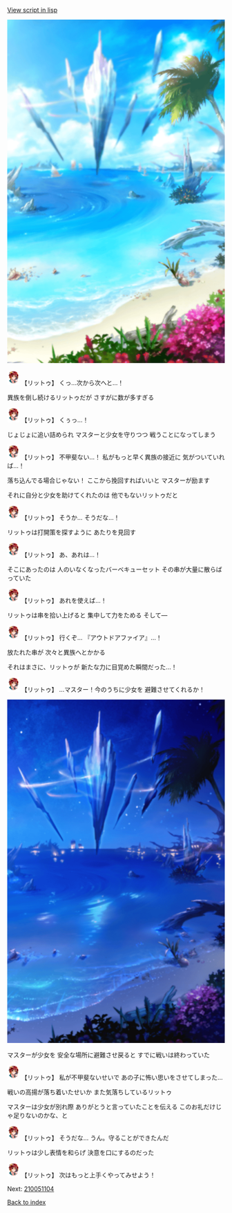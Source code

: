 [View script in lisp](../scripts/210051103.txt)

![sea_beach_day.png](../images/backgrounds/sea_beach_day.png)

<img src="../images/units/2100511.png" alt="2100511.png" height="34"/>
【リットゥ】
くっ…次から次へと…！

異族を倒し続けるリットゥだが
さすがに数が多すぎる

<img src="../images/units/2100511.png" alt="2100511.png" height="34"/>
【リットゥ】
くぅっ…！

じょじょに追い詰められ
マスターと少女を守りつつ
戦うことになってしまう

<img src="../images/units/2100511.png" alt="2100511.png" height="34"/>
【リットゥ】
不甲斐ない…！
私がもっと早く異族の接近に
気がついていれば…！

落ち込んでる場合じゃない！
ここから挽回すればいいと
マスターが励ます

それに自分と少女を助けてくれたのは
他でもないリットゥだと

<img src="../images/units/2100511.png" alt="2100511.png" height="34"/>
【リットゥ】
そうか…
そうだな…！

リットゥは打開策を探すように
あたりを見回す

<img src="../images/units/2100511.png" alt="2100511.png" height="34"/>
【リットゥ】
あ、あれは…！

そこにあったのは
人のいなくなったバーベキューセット
その串が大量に散らばっていた

<img src="../images/units/2100511.png" alt="2100511.png" height="34"/>
【リットゥ】
あれを使えば…！

リットゥは串を拾い上げると
集中して力をためる
そして―

<img src="../images/units/2100511.png" alt="2100511.png" height="34"/>
【リットゥ】
行くぞ…
『アウトドアファイア』…！

放たれた串が
次々と異族へとかかる

それはまさに、リットゥが
新たな力に目覚めた瞬間だった…！

<img src="../images/units/2100511.png" alt="2100511.png" height="34"/>
【リットゥ】
…マスター！今のうちに少女を
避難させてくれるか！

![sea_beach_night.png](../images/backgrounds/sea_beach_night.png)

マスターが少女を
安全な場所に避難させ戻ると
すでに戦いは終わっていた

<img src="../images/units/2100511.png" alt="2100511.png" height="34"/>
【リットゥ】
私が不甲斐ないせいで
あの子に怖い思いをさせてしまった…

戦いの高揚が落ち着いたせいか
また気落ちしているリットゥ

マスターは少女が別れ際
ありがとうと言っていたことを伝える
このお礼だけじゃ足りないのかな、と

<img src="../images/units/2100511.png" alt="2100511.png" height="34"/>
【リットゥ】
そうだな…
うん。守ることができたんだ

リットゥは少し表情を和らげ
決意を口にするのだった

<img src="../images/units/2100511.png" alt="2100511.png" height="34"/>
【リットゥ】
次はもっと上手くやってみせよう！


Next: [210051104](210051104.md)

[Back to index](index.md)
